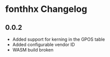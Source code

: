 # fonthhx Changelog

## 0.0.2

* Added support for kerning in the GPOS table
* Added configurable vendor ID
* WASM build broken 

